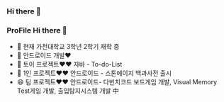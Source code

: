 ### Hi there 👋

<!--
**YuYangWoo/YuYangWoo** is a ✨ _special_ ✨ repository because its `README.md` (this file) appears on your GitHub profile.

Here are some ideas to get you started:

- 🔭 I’m currently working on ...
- 🌱 I’m currently learning ...
- 👯 I’m looking to collaborate on ...
- 🤔 I’m looking for help with ...
- 💬 Ask me about ...
- 📫 How to reach me: ...
- 😄 Pronouns: ...
- ⚡ Fun fact: ...
-->

### ProFile Hi there 👋

- 🔭 현재 가천대학교 3학년 2학기 재학 중
- 🌱 안드로이드 개발♥
- 👯 토이 프로젝트♥♥ 자바 - To-do-List
- 🤔 1인 프로젝트♥♥ 안드로이드 - 스톤에이지 백과사전 출시
- 😄 팀 프로젝트♥♥ 안드로이드- 다빈치코드 보드게임 개발, Visual Memory Test게임 개발,  출입탐지시스템 개발 中
